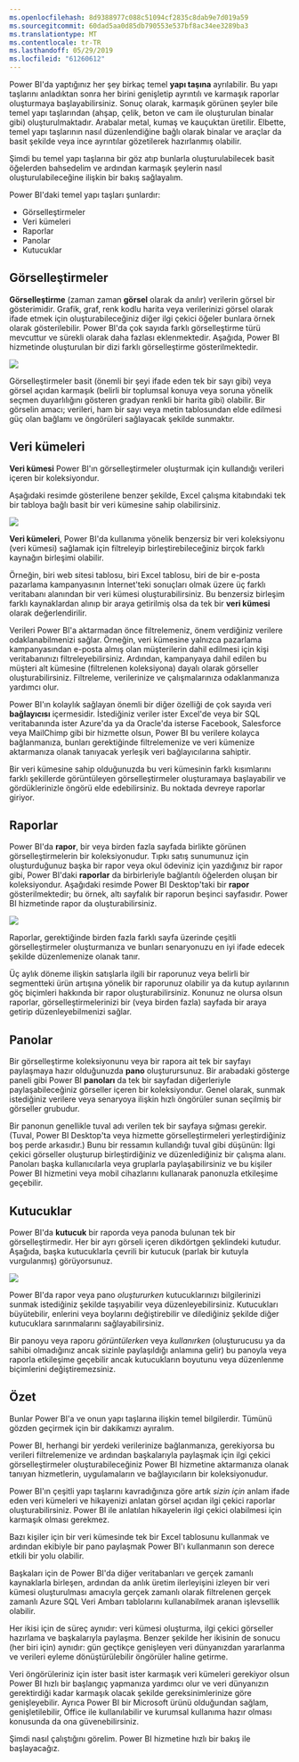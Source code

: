 ```yaml
---
ms.openlocfilehash: 8d9388977c088c51094cf2835c8dab9e7d019a59
ms.sourcegitcommit: 60dad5aa0d85db790553e537bf8ac34ee3289ba3
ms.translationtype: MT
ms.contentlocale: tr-TR
ms.lasthandoff: 05/29/2019
ms.locfileid: "61260612"
---
```

Power BI'da yaptığınız her şey birkaç temel **yapı taşına** ayrılabilir. Bu yapı taşlarını anladıktan sonra her birini genişletip ayrıntılı ve karmaşık raporlar oluşturmaya başlayabilirsiniz. Sonuç olarak, karmaşık görünen şeyler bile temel yapı taşlarından (ahşap, çelik, beton ve cam ile oluşturulan binalar gibi) oluşturulmaktadır. Arabalar metal, kumaş ve kauçuktan üretilir. Elbette, temel yapı taşlarının nasıl düzenlendiğine bağlı olarak binalar ve araçlar da basit şekilde veya ince ayrıntılar gözetilerek hazırlanmış olabilir.

Şimdi bu temel yapı taşlarına bir göz atıp bunlarla oluşturulabilecek basit öğelerden bahsedelim ve ardından karmaşık şeylerin nasıl oluşturulabileceğine ilişkin bir bakış sağlayalım.

Power BI'daki temel yapı taşları şunlardır:

* Görselleştirmeler
* Veri kümeleri
* Raporlar
* Panolar
* Kutucuklar

## <a name="visualizations"></a>Görselleştirmeler
**Görselleştirme** (zaman zaman **görsel** olarak da anılır) verilerin görsel bir gösterimidir. Grafik, graf, renk kodlu harita veya verilerinizi görsel olarak ifade etmek için oluşturabileceğiniz diğer ilgi çekici öğeler bunlara örnek olarak gösterilebilir. Power BI'da çok sayıda farklı görselleştirme türü mevcuttur ve sürekli olarak daha fazlası eklenmektedir. Aşağıda, Power BI hizmetinde oluşturulan bir dizi farklı görselleştirme gösterilmektedir.

![](media/0-0b-building-blocks-power-bi/c0a0b_1.png)

Görselleştirmeler basit (önemli bir şeyi ifade eden tek bir sayı gibi) veya görsel açıdan karmaşık (belirli bir toplumsal konuya veya soruna yönelik seçmen duyarlılığını gösteren gradyan renkli bir harita gibi) olabilir. Bir görselin amacı; verileri, ham bir sayı veya metin tablosundan elde edilmesi güç olan bağlamı ve öngörüleri sağlayacak şekilde sunmaktır.

## <a name="datasets"></a>Veri kümeleri
**Veri kümesi** Power BI'ın görselleştirmeler oluşturmak için kullandığı verileri içeren bir koleksiyondur.

Aşağıdaki resimde gösterilene benzer şekilde, Excel çalışma kitabındaki tek bir tabloya bağlı basit bir veri kümesine sahip olabilirsiniz.

![](media/0-0b-building-blocks-power-bi/c0a0b_2.png)

**Veri kümeleri**, Power BI'da kullanıma yönelik benzersiz bir veri koleksiyonu (veri kümesi) sağlamak için filtreleyip birleştirebileceğiniz birçok farklı kaynağın birleşimi olabilir.

Örneğin, biri web sitesi tablosu, biri Excel tablosu, biri de bir e-posta pazarlama kampanyasının İnternet'teki sonuçları olmak üzere üç farklı veritabanı alanından bir veri kümesi oluşturabilirsiniz. Bu benzersiz birleşim farklı kaynaklardan alınıp bir araya getirilmiş olsa da tek bir **veri kümesi** olarak değerlendirilir.

Verileri Power BI'a aktarmadan önce filtrelemeniz, önem verdiğiniz verilere odaklanabilmenizi sağlar. Örneğin, veri kümesine yalnızca pazarlama kampanyasından e-posta almış olan müşterilerin dahil edilmesi için kişi veritabanınızı filtreleyebilirsiniz. Ardından, kampanyaya dahil edilen bu müşteri alt kümesine (filtrelenen koleksiyona) dayalı olarak görseller oluşturabilirsiniz. Filtreleme, verilerinize ve çalışmalarınıza odaklanmanıza yardımcı olur.

Power BI'ın kolaylık sağlayan önemli bir diğer özelliği de çok sayıda veri **bağlayıcısı** içermesidir. İstediğiniz veriler ister Excel'de veya bir SQL veritabanında ister Azure'da ya da Oracle'da isterse Facebook, Salesforce veya MailChimp gibi bir hizmette olsun, Power BI bu verilere kolayca bağlanmanıza, bunları gerektiğinde filtrelemenize ve veri kümenize aktarmanıza olanak tanıyacak yerleşik veri bağlayıcılarına sahiptir.

Bir veri kümesine sahip olduğunuzda bu veri kümesinin farklı kısımlarını farklı şekillerde görüntüleyen görselleştirmeler oluşturamaya başlayabilir ve gördüklerinizle öngörü elde edebilirsiniz. Bu noktada devreye raporlar giriyor.

## <a name="reports"></a>Raporlar
Power BI'da **rapor**, bir veya birden fazla sayfada birlikte görünen görselleştirmelerin bir koleksiyonudur. Tıpkı satış sunumunuz için oluşturduğunuz başka bir rapor veya okul ödeviniz için yazdığınız bir rapor gibi, Power BI'daki **raporlar** da birbirleriyle bağlantılı öğelerden oluşan bir koleksiyondur. Aşağıdaki resimde Power BI Desktop'taki bir **rapor** gösterilmektedir; bu örnek, altı sayfalık bir raporun beşinci sayfasıdır. Power BI hizmetinde rapor da oluşturabilirsiniz.

![](media/0-0b-building-blocks-power-bi/c0a0b_3.png)

Raporlar, gerektiğinde birden fazla farklı sayfa üzerinde çeşitli görselleştirmeler oluşturmanıza ve bunları senaryonuzu en iyi ifade edecek şekilde düzenlemenize olanak tanır.

Üç aylık döneme ilişkin satışlarla ilgili bir raporunuz veya belirli bir segmentteki ürün artışına yönelik bir raporunuz olabilir ya da kutup ayılarının göç biçimleri hakkında bir rapor oluşturabilirsiniz. Konunuz ne olursa olsun raporlar, görselleştirmelerinizi bir (veya birden fazla) sayfada bir araya getirip düzenleyebilmenizi sağlar.

## <a name="dashboards"></a>Panolar
Bir görselleştirme koleksiyonunu veya bir rapora ait tek bir sayfayı paylaşmaya hazır olduğunuzda **pano** oluşturursunuz. Bir arabadaki gösterge paneli gibi Power BI **panoları** da tek bir sayfadan diğerleriyle paylaşabileceğiniz görseller içeren bir koleksiyondur. Genel olarak, sunmak istediğiniz verilere veya senaryoya ilişkin hızlı öngörüler sunan seçilmiş bir görseller grubudur.

Bir panonun genellikle tuval adı verilen tek bir sayfaya sığması gerekir. (Tuval, Power BI Desktop'ta veya hizmette görselleştirmeleri yerleştirdiğiniz boş perde arkasıdır.) Bunu bir ressamın kullandığı tuval gibi düşünün: İlgi çekici görseller oluşturup birleştirdiğiniz ve düzenlediğiniz bir çalışma alanı.
Panoları başka kullanıcılarla veya gruplarla paylaşabilirsiniz ve bu kişiler Power BI hizmetini veya mobil cihazlarını kullanarak panonuzla etkileşime geçebilir.

## <a name="tiles"></a>Kutucuklar
Power BI'da **kutucuk** bir raporda veya panoda bulunan tek bir görselleştirmedir. Her bir ayrı görseli içeren dikdörtgen şeklindeki kutudur. Aşağıda, başka kutucuklarla çevrili bir kutucuk (parlak bir kutuyla vurgulanmış) görüyorsunuz.

![](media/0-0b-building-blocks-power-bi/c0a0b_4.png)

Power BI'da rapor veya pano *oluştururken* kutucuklarınızı bilgilerinizi sunmak istediğiniz şekilde taşıyabilir veya düzenleyebilirsiniz. Kutucukları büyütebilir, enlerini veya boylarını değiştirebilir ve dilediğiniz şekilde diğer kutucuklara sarınmalarını sağlayabilirsiniz.

Bir panoyu veya raporu *görüntülerken* veya *kullanırken* (oluşturucusu ya da sahibi olmadığınız ancak sizinle paylaşıldığı anlamına gelir) bu panoyla veya raporla etkileşime geçebilir ancak kutucukların boyutunu veya düzenlenme biçimlerini değiştiremezsiniz.

## <a name="all-together-now"></a>Özet
Bunlar Power BI'a ve onun yapı taşlarına ilişkin temel bilgilerdir. Tümünü gözden geçirmek için bir dakikamızı ayıralım.

Power BI, herhangi bir yerdeki verilerinize bağlanmanıza, gerekiyorsa bu verileri filtrelemenize ve ardından başkalarıyla paylaşmak için ilgi çekici görselleştirmeler oluşturabileceğiniz Power BI hizmetine aktarmanıza olanak tanıyan hizmetlerin, uygulamaların ve bağlayıcıların bir koleksiyonudur.  

Power BI'ın çeşitli yapı taşlarını kavradığınıza göre artık *sizin için* anlam ifade eden veri kümeleri ve hikayenizi anlatan görsel açıdan ilgi çekici raporlar oluşturabilirsiniz. Power BI ile anlatılan hikayelerin ilgi çekici olabilmesi için karmaşık olması gerekmez.

Bazı kişiler için bir veri kümesinde tek bir Excel tablosunu kullanmak ve ardından ekibiyle bir pano paylaşmak Power BI'ı kullanmanın son derece etkili bir yolu olabilir.

Başkaları için de Power BI'da diğer veritabanları ve gerçek zamanlı kaynaklarla birleşen, ardından da anlık üretim ilerleyişini izleyen bir veri kümesi oluşturulması amacıyla gerçek zamanlı olarak filtrelenen gerçek zamanlı Azure SQL Veri Ambarı tablolarını kullanabilmek aranan işlevsellik olabilir.

Her ikisi için de süreç aynıdır: veri kümesi oluşturma, ilgi çekici görseller hazırlama ve başkalarıyla paylaşma. Benzer şekilde her ikisinin de sonucu (her biri için) aynıdır: gün geçtikçe genişleyen veri dünyanızdan yararlanma ve verileri eyleme dönüştürülebilir öngörüler haline getirme.

Veri öngörüleriniz için ister basit ister karmaşık veri kümeleri gerekiyor olsun Power BI hızlı bir başlangıç yapmanıza yardımcı olur ve veri dünyanızın gerektirdiği kadar karmaşık olacak şekilde gereksinimlerinize göre genişleyebilir. Ayrıca Power BI bir Microsoft ürünü olduğundan sağlam, genişletilebilir, Office ile kullanılabilir ve kurumsal kullanıma hazır olması konusunda da ona güvenebilirsiniz.

Şimdi nasıl çalıştığını görelim. Power BI hizmetine hızlı bir bakış ile başlayacağız.


